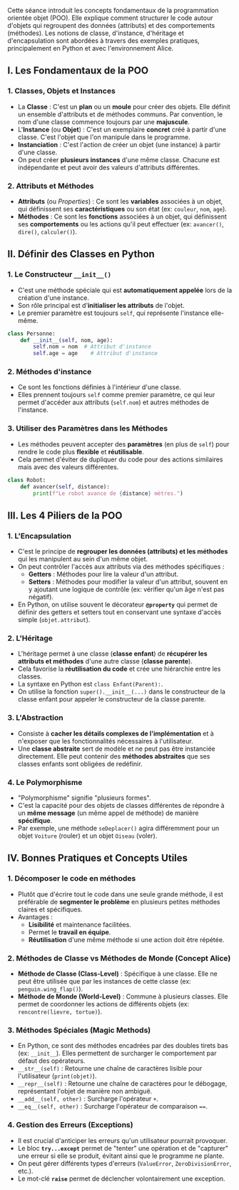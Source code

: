 Cette séance introduit les concepts fondamentaux de la programmation orientée objet (POO). Elle explique comment structurer le code autour d'objets qui regroupent des données (attributs) et des comportements (méthodes). Les notions de classe, d'instance, d'héritage et d'encapsulation sont abordées à travers des exemples pratiques, principalement en Python et avec l'environnement Alice.

## I. Les Fondamentaux de la POO

### 1. Classes, Objets et Instances
- La **Classe** : C'est un **plan** ou un **moule** pour créer des objets. Elle définit un ensemble d'attributs et de méthodes communs. Par convention, le nom d'une classe commence toujours par une **majuscule**.
- L'**Instance** (ou **Objet**) : C'est un exemplaire **concret** créé à partir d'une classe. C'est l'objet que l'on manipule dans le programme.
- **Instanciation** : C'est l'action de créer un objet (une instance) à partir d'une classe.
- On peut créer **plusieurs instances** d'une même classe. Chacune est indépendante et peut avoir des valeurs d'attributs différentes.

### 2. Attributs et Méthodes
- **Attributs** (ou *Properties*) : Ce sont les **variables** associées à un objet, qui définissent ses **caractéristiques** ou son état (ex: `couleur`, `nom`, `age`).
- **Méthodes** : Ce sont les **fonctions** associées à un objet, qui définissent ses **comportements** ou les actions qu'il peut effectuer (ex: `avancer()`, `dire()`, `calculer()`).

## II. Définir des Classes en Python

### 1. Le Constructeur `__init__()`
- C'est une méthode spéciale qui est **automatiquement appelée** lors de la création d'une instance.
- Son rôle principal est d'**initialiser les attributs** de l'objet.
- Le premier paramètre est toujours `self`, qui représente l'instance elle-même.

```python
class Personne:
    def __init__(self, nom, age):
        self.nom = nom  # Attribut d'instance
        self.age = age    # Attribut d'instance
```

### 2. Méthodes d'instance
- Ce sont les fonctions définies à l'intérieur d'une classe.
- Elles prennent toujours `self` comme premier paramètre, ce qui leur permet d'accéder aux attributs (`self.nom`) et autres méthodes de l'instance.

### 3. Utiliser des Paramètres dans les Méthodes
- Les méthodes peuvent accepter des **paramètres** (en plus de `self`) pour rendre le code plus **flexible** et **réutilisable**.
- Cela permet d'éviter de dupliquer du code pour des actions similaires mais avec des valeurs différentes.

```python
class Robot:
    def avancer(self, distance):
        print(f"Le robot avance de {distance} mètres.")
```

## III. Les 4 Piliers de la POO

### 1. L'Encapsulation
- C'est le principe de **regrouper les données (attributs) et les méthodes** qui les manipulent au sein d'un même objet.
- On peut contrôler l'accès aux attributs via des méthodes spécifiques :
    - **Getters** : Méthodes pour lire la valeur d'un attribut.
    - **Setters** : Méthodes pour modifier la valeur d'un attribut, souvent en y ajoutant une logique de contrôle (ex: vérifier qu'un âge n'est pas négatif).
- En Python, on utilise souvent le décorateur **`@property`** qui permet de définir des getters et setters tout en conservant une syntaxe d'accès simple (`objet.attribut`).

### 2. L'Héritage
- L'héritage permet à une classe (**classe enfant**) de **récupérer les attributs et méthodes** d'une autre classe (**classe parente**).
- Cela favorise la **réutilisation du code** et crée une hiérarchie entre les classes.
- La syntaxe en Python est `class Enfant(Parent):`.
- On utilise la fonction `super().__init__(...)` dans le constructeur de la classe enfant pour appeler le constructeur de la classe parente.

### 3. L'Abstraction
- Consiste à **cacher les détails complexes de l'implémentation** et à n'exposer que les fonctionnalités nécessaires à l'utilisateur.
- Une **classe abstraite** sert de modèle et ne peut pas être instanciée directement. Elle peut contenir des **méthodes abstraites** que ses classes enfants sont obligées de redéfinir.

### 4. Le Polymorphisme
- "Polymorphisme" signifie "plusieurs formes".
- C'est la capacité pour des objets de classes différentes de répondre à un **même message** (un même appel de méthode) de manière **spécifique**.
- Par exemple, une méthode `seDeplacer()` agira différemment pour un objet `Voiture` (rouler) et un objet `Oiseau` (voler).

## IV. Bonnes Pratiques et Concepts Utiles

### 1. Décomposer le code en méthodes
- Plutôt que d'écrire tout le code dans une seule grande méthode, il est préférable de **segmenter le problème** en plusieurs petites méthodes claires et spécifiques.
- Avantages :
    - **Lisibilité** et maintenance facilitées.
    - Permet le **travail en équipe**.
    - **Réutilisation** d'une même méthode si une action doit être répétée.

### 2. Méthodes de Classe vs Méthodes de Monde (Concept Alice)
- **Méthode de Classe (Class-Level)** : Spécifique à une classe. Elle ne peut être utilisée que par les instances de cette classe (ex: `penguin.wing_flap()`).
- **Méthode de Monde (World-Level)** : Commune à plusieurs classes. Elle permet de coordonner les actions de différents objets (ex: `rencontre(lievre, tortue)`).

### 3. Méthodes Spéciales (Magic Methods)
- En Python, ce sont des méthodes encadrées par des doubles tirets bas (ex: `__init__`). Elles permettent de surcharger le comportement par défaut des opérateurs.
- `__str__(self)` : Retourne une chaîne de caractères lisible pour l'utilisateur (`print(objet)`).
- `__repr__(self)` : Retourne une chaîne de caractères pour le débogage, représentant l'objet de manière non ambiguë.
- `__add__(self, other)` : Surcharge l'opérateur `+`.
- `__eq__(self, other)` : Surcharge l'opérateur de comparaison `==`.

### 4. Gestion des Erreurs (Exceptions)
- Il est crucial d'anticiper les erreurs qu'un utilisateur pourrait provoquer.
- Le bloc **`try...except`** permet de "tenter" une opération et de "capturer" une erreur si elle se produit, évitant ainsi que le programme ne plante.
- On peut gérer différents types d'erreurs (`ValueError`, `ZeroDivisionError`, etc.).
- Le mot-clé **`raise`** permet de déclencher volontairement une exception.